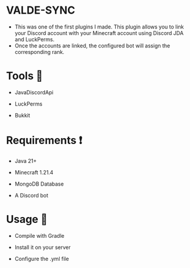 # VALDE-SYNC
* This was one of the first plugins I made. This plugin allows you to link your Discord account with your Minecraft account using Discord JDA and LuckPerms.
* Once the accounts are linked, the configured bot will assign the corresponding rank.

# Tools 🚬
* JavaDiscordApi

* LuckPerms
  
* Bukkit

# Requirements ❗
* Java 21+

* Minecraft 1.21.4

* MongoDB Database

* A Discord bot

# Usage 🦇
* Compile with Gradle

* Install it on your server

* Configure the .yml file
